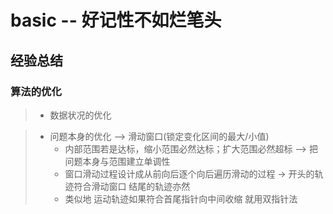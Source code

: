 # basic  -- 好记性不如烂笔头
## 经验总结
### 算法的优化
>   - 数据状况的优化

>- 问题本身的优化 --> 滑动窗口(锁定变化区间的最大/小值)
>   + 内部范围若是达标，缩小范围必然达标；扩大范围必然超标 --> 把问题本身与范围建立单调性
>   + 窗口滑动过程设计成从前向后逐个向后遍历滑动的过程 -> 开头的轨迹符合滑动窗口  结尾的轨迹亦然 
>   + 类似地 运动轨迹如果符合首尾指针向中间收缩 就用双指针法
